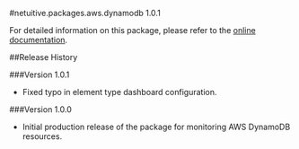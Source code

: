 #netuitive.packages.aws.dynamodb 1.0.1

For detailed information on this package, please refer to the [online documentation](https://help.app.netuitive.com/Content/Misc/Datasources/AWS/new_aws_datasource.htm).

##Release History

###Version 1.0.1

* Fixed typo in element type dashboard configuration.

###Version 1.0.0

* Initial production release of the package for monitoring AWS DynamoDB resources.